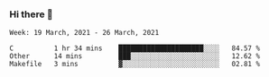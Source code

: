 ### Hi there 👋
<!--START_SECTION:waka-->
```text
Week: 19 March, 2021 - 26 March, 2021

C          1 hr 34 mins    █████████████████████░░░░   84.57 % 
Other      14 mins         ███░░░░░░░░░░░░░░░░░░░░░░   12.62 % 
Makefile   3 mins          ▓░░░░░░░░░░░░░░░░░░░░░░░░   02.81 % 
```
<!--END_SECTION:waka-->

<p align="center"> </p>


<!--
**thallard/thallard** is a ✨ _special_ ✨ repository because its `README.md` (this file) appears on your GitHub profile.

Here are some ideas to get you started:

- 🔭 I’m currently working on ...
- 🌱 I’m currently learning ...
- 👯 I’m looking to collaborate on ...
- 🤔 I’m looking for help with ...
- 💬 Ask me about ...
- 📫 How to reach me: ...
- 😄 Pronouns: ...
- ⚡ Fun fact: ...
-->
